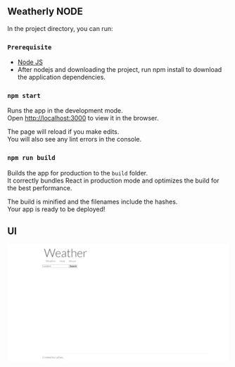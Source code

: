 ## Weatherly NODE

In the project directory, you can run:

### `Prerequisite`
  * [Node JS](https://nodejs.org/en/)
  * After nodejs and downloading the project, run npm install to download the application dependencies.

### `npm start`

Runs the app in the development mode.<br />
Open [http://localhost:3000](http://localhost:3000) to view it in the browser.

The page will reload if you make edits.<br />
You will also see any lint errors in the console.

### `npm run build`

Builds the app for production to the `build` folder.<br />
It correctly bundles React in production mode and optimizes the build for the best performance.

The build is minified and the filenames include the hashes.<br />
Your app is ready to be deployed!

## UI

![Application's User Interface](./temporary/github_photo.PNG)
